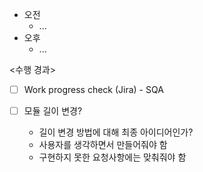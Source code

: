 - 오전
	- ...
- 오후
	- ...

<수행 경과>
- [ ] Work progress check (Jira) - SQA

- [ ] 모듈 길이 변경?
	- 길이 변경 방법에 대해 최종 아이디어인가?
	- 사용자를 생각하면서 만들어줘야 함
	- 구현하지 못한 요청사항에는 맞춰줘야 함
